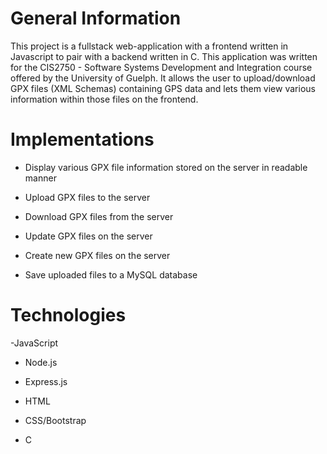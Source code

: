 # General Information

This project is a fullstack web-application with a frontend written in Javascript to pair with a backend written in C. This application was written for the CIS2750 - Software Systems Development and Integration course offered by the University of Guelph. It allows the user to upload/download GPX files (XML Schemas) containing GPS data and lets them view various information within those files on the frontend.

# Implementations

- Display various GPX file information stored on the server in readable manner

- Upload GPX files to the server

- Download GPX files from the server

- Update GPX files on the server

- Create new GPX files on the server

- Save uploaded files to a MySQL database


# Technologies
 -JavaScript

- Node.js

- Express.js

- HTML

- CSS/Bootstrap

- C

